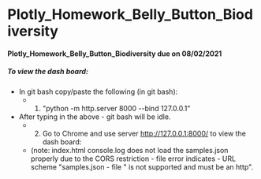 # Plotly_Homework_Belly_Button_Biodiversity
#### Plotly_Homework_Belly_Button_Biodiversity due on 08/02/2021

##### To view the dash board:

- In git bash copy/paste the following (in git bash): 
  - 1)  "python -m http.server 8000 --bind 127.0.0.1"
- After typing in the above - git bash will be idle. 
  -  2) Go to Chrome and use server http://127.0.0.1:8000/ to view the dash board:
  -  (note: index.html console.log does not load the samples.json properly due to the CORS restriction - file error indicates -  URL scheme "samples.json - file " is not supported and must be an http".



